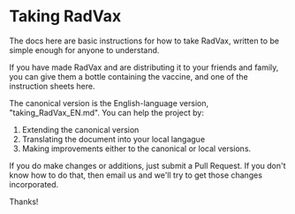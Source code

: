 # Taking RadVax
The docs here are basic instructions for how to take RadVax, written to be simple enough for anyone to understand.

If you have made RadVax and are distributing it to your friends and family, you can give them a bottle containing the vaccine, and one of the instruction sheets here.

The canonical version is the English-language version, "taking_RadVax_EN.md".  You can help the project by:
1. Extending the canonical version
2. Translating the document into your local langague
3. Making improvements either to the canonical or local versions.

If you do make changes or additions, just submit a Pull Request.  If you don't know how to do that, then email us and we'll try to get those changes incorporated.

Thanks!
